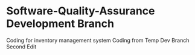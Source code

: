 # Software-Quality-Assurance Development Branch
Coding for inventory management system
Coding from Temp Dev Branch
Second Edit
